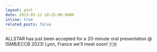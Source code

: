 ```yaml
---
layout: post
date: 2023-05-12 18:25:00-0400
inline: true
related_posts: false
---
```

ALLSTAR has just been accepted for a 20-minute oral presentation @ ISMB/ECCB 2023! Lyon, France we'll meet soon! 🇫🇷
